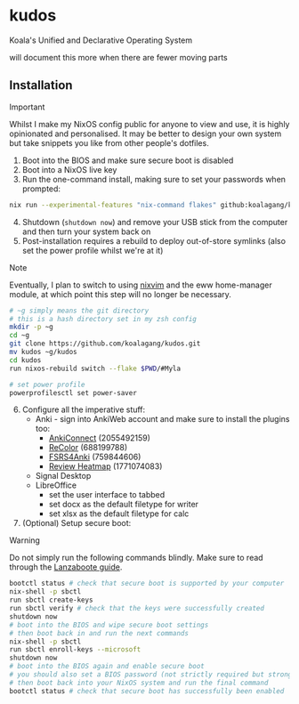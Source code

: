 # kudos
Koala's Unified and Declarative Operating System

will document this more when there are fewer moving parts

## Installation
> [!IMPORTANT]
> Whilst I make my NixOS config public for anyone to view and use, it is highly opinionated and personalised.
> It may be better to design your own system but take snippets you like from other people's dotfiles.

1. Boot into the BIOS and make sure secure boot is disabled
2. Boot into a NixOS live key
3. Run the one-command install, making sure to set your passwords when prompted:
```sh
nix run --experimental-features "nix-command flakes" github:koalagang/kudos --no-write-lock-file
```
4. Shutdown (`shutdown now`) and remove your USB stick from the computer and then turn your system back on
5. Post-installation requires a rebuild to deploy out-of-store symlinks (also set the power profile whilst we're at it)
> [!NOTE]
> Eventually, I plan to switch to using [nixvim](https://github.com/nix-community/nixvim) and the eww home-manager module,
> at which point this step will no longer be necessary.
```sh
# ~g simply means the git directory
# this is a hash directory set in my zsh config
mkdir -p ~g
cd ~g
git clone https://github.com/koalagang/kudos.git
mv kudos ~g/kudos
cd kudos
run nixos-rebuild switch --flake $PWD/#Myla

# set power profile
powerprofilesctl set power-saver
```
6. Configure all the imperative stuff:
    - Anki - sign into AnkiWeb account and make sure to install the plugins too:
        - [AnkiConnect](https://ankiweb.net/shared/info/2055492159) (2055492159)
        - [ReColor](https://ankiweb.net/shared/info/688199788) (688199788)
        - [FSRS4Anki](https://ankiweb.net/shared/info/759844606) (759844606)
        - [Review Heatmap](https://ankiweb.net/shared/info/1771074083) (1771074083)
    - Signal Desktop
    - LibreOffice
        - set the user interface to tabbed
        - set docx as the default filetype for writer
        - set xlsx as the default filetype for calc
7. (Optional) Setup secure boot:
> [!WARNING]
> Do not simply run the following commands blindly.
> Make sure to read through the [Lanzaboote guide](https://github.com/nix-community/lanzaboote/blob/master/docs/QUICK_START.md).
```sh
bootctl status # check that secure boot is supported by your computer
nix-shell -p sbctl
run sbctl create-keys
run sbctl verify # check that the keys were successfully created
shutdown now
# boot into the BIOS and wipe secure boot settings
# then boot back in and run the next commands
nix-shell -p sbctl
run sbctl enroll-keys --microsoft
shutdown now
# boot into the BIOS again and enable secure boot
# you should also set a BIOS password (not strictly required but strongly recommended)
# then boot back into your NixOS system and run the final command
bootctl status # check that secure boot has successfully been enabled
```
